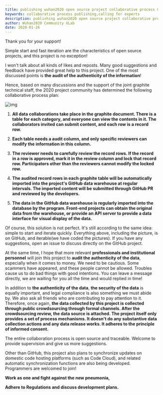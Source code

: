 ```yaml
---
title: publishing wuhan2020 open source project collaborative process & calling for experts
keywords: collaborative process publishing,calling for experts
description: publishing wuhan2020 open source project collaborative process & calling for experts
author: Wuhan2020 Community XLab
date: 2020-01-26
---
```


Thank you for your support!

Simple start and fast iteration are the characteristics of open source projects, and this project is no exception!

I won't talk about all kinds of likes and reposts. Many good suggestions and feedback have provided great help to this project. One of the most discussed points is **the audit of the authenticity of the information**!

Hence, based on many discussions and the support of the joint graphite technical staff, the 2020 project community has determined the following collaborative process plan:

![img](/images/blog/media/collaborative-process-publishing.webp)



1. **All data collaborations take place in the graphite document. There is a table for each category, and everyone can view the contents in it. The collaborators invited can submit content, and each row is a record row.**

2. **Each table needs a audit column, and only specific reviewers can modify the information in this column.**

3. **The reviewer needs to carefully review the record rows. If the record in a row is approved, mark it in the review column and lock that record row. Participators other than the reviewers cannot modify the locked row.**

4. **The audited record rows in each graphite table will be automatically imported into the project's GitHub data warehouse at regular intervals. The imported content will be submitted through GitHub PR and reviewed by the developers.**

5. **The data in the GitHub data warehouse is regularly imported into the database by the program. Front-end projects can obtain the original data from the warehouse, or provide an API server to provide a data interface for visual display of the data.**

Of course, this solution is not perfect. It's still according to the same idea: simple to start and iterate quickly. Everything above, including the picture, is on GitHub, and iterable(we have coded the pictures). If you have any suggestions, open an issue to discuss directly on the GitHub project.

At the same time, I hope that more relevant **professionals and institutional personnel** will join this project to **audit the authenticity of the data**, especially when it comes to money. We need to be cautious. Some scammers have appeared, and these people cannot be allowed. Troubles cause us to do bad things with good intentions. You can leave a message directly, we are waiting for you all the time and would replied in time!

In addition to **the authenticity of the data**, **the security of the data** is equally important, and legal compliance is also something we must abide by. We also ask all friends who are contributing to pay attention to it. Therefore, once again, **the data collected by this project is collected through public crowdsourcing through formal channels. After the crowdsourcing review, the data source is attached. The project itself only provides a set of process mechanisms. It doesn't do any substantive data collection actions and any data release works.  It adheres to the principle of informed consent.**

The entire collaboration process is open source and traceable. Welcome to provide supervision and give us more suggestions.

Other than GitHub, this project also plans to synchronize updates on domestic code hosting platforms (such as Code Cloud), and related automatic synchronization functions are also being developed. Programmers are welcomed to join!

**Work as one and fight against the new pneumonia,**

**Adhere to Regulations and discuss development plans.**
